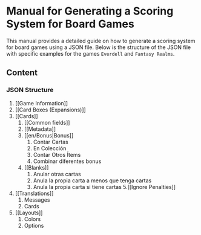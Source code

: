 # Manual for Generating a Scoring System for Board Games

This manual provides a detailed guide on how to generate a scoring system for board games using a JSON file. Below is the structure of the JSON file with specific examples for the games `Everdell` and `Fantasy Realms`.

## Content

### JSON Structure

1. [[Game Information]]
2. [[Card Boxes (Expansions)]]
3. [[Cards]]
	1. [[Common fields]]
	2. [[Metadata]]
	3. [[en/Bonus|Bonus]]
		1. Contar Cartas
		2. En Colección
		3. Contar Otros Ítems
		4. Combinar diferentes bonus
	4. [[Blanks]]
		1. Anular otras cartas
		2. Anula la propia carta a menos que tenga cartas
		3. Anula la propia carta si tiene cartas
	5.[[Ignore Penalties]]
4. [[Translations]]
	1. Messages
	2. Cards
5. [[Layouts]]
	1. Colors
	2. Options